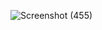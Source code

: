 ![Screenshot (455)](https://github.com/user-attachments/assets/2560bb53-41e0-40f5-adef-429001147a19)
